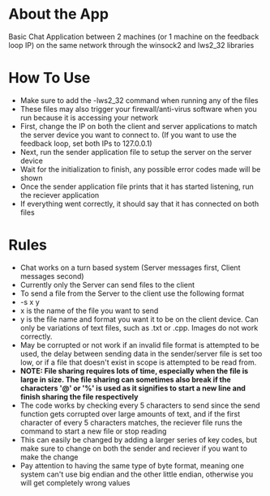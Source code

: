 # About the App
Basic Chat Application between 2 machines (or 1 machine on the feedback loop IP) on the same network through the winsock2 and lws2_32 libraries

# **How To Use**
- Make sure to add the -lws2_32 command when running any of the files
- These files may also trigger your firewall/anti-virus software when you run because it is accessing your network
- First, change the IP on both the client and server applications to match the server device you want to connect to. (If you want to use the feedback loop, set both IPs to 127.0.0.1)
- Next, run the sender application file to setup the server on the server device
- Wait for the initialization to finish, any possible error codes made will be shown
- Once the sender application file prints that it has started listening, run the reciever application
- If everything went correctly, it should say that it has connected on both files

# **Rules**
- Chat works on a turn based system (Server messages first, Client messages second)
- Currently only the Server can send files to the client
- To send a file from the Server to the client use the following format
- -s x y
- x is the name of the file you want to send
- y is the file name and format you want it to be on the client device. Can only be variations of text files, such as .txt or .cpp. Images do not work correctly.
- May be corrupted or not work if an invalid file format is attempted to be used, the delay between sending data in the sender/server file is set too low, or if a file that doesn't exist in scope is attempted to be read from.
- **NOTE: File sharing requires lots of time, especially when the file is large in size. The file sharing can sometimes also break if the characters '@' or '%' is used as it signifies to start a new line and finish sharing the file respectively**
- The code works by checking every 5 characters to send since the send function gets corrupted over large amounts of text, and if the first character of every 5 characters matches, the reciever file runs the command to start a new file or stop reading
- This can easily be changed by adding a larger series of key codes, but make sure to change on both the sender and reciever if you want to make the change
- Pay attention to having the same type of byte format, meaning one system can't use big endian and the other little endian, otherwise you will get completely wrong values
